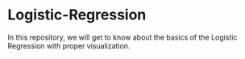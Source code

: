 # Logistic-Regression
In this repository, we will get to know about the basics of the Logistic Regression with proper visualization.
